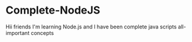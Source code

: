 # Complete-NodeJS
Hii friends I'm learning Node.js and I have been complete java scripts all-important concepts
